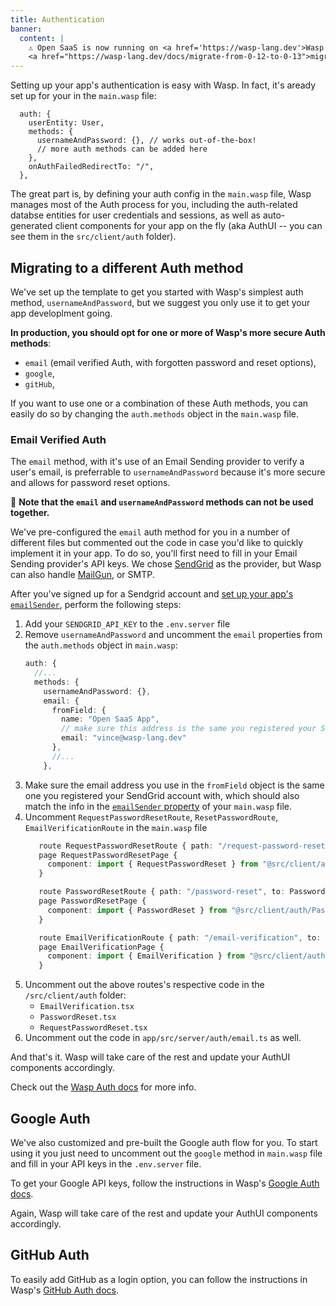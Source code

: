 ```yaml
---
title: Authentication
banner:
  content: |
    ⚠️ Open SaaS is now running on <a href='https://wasp-lang.dev'>Wasp v0.13</a>! If you're running an older version of Open SaaS, please follow the 
    <a href="https://wasp-lang.dev/docs/migrate-from-0-12-to-0-13">migration instructions here</a> ⚠️ 
---
```


Setting up your app's authentication is easy with Wasp. In fact, it's aready set up for your in the `main.wasp` file: 

```tsx title="main.wasp" " 
  auth: {
    userEntity: User,
    methods: {
      usernameAndPassword: {}, // works out-of-the-box!
      // more auth methods can be added here
    },
    onAuthFailedRedirectTo: "/",
  },
```

The great part is, by defining your auth config in the `main.wasp` file, Wasp manages most of the Auth process for you, including the auth-related databse entities for user credentials and sessions, as well as auto-generated client components for your app on the fly (aka AuthUI -- you can see them in the `src/client/auth` folder).

## Migrating to a different Auth method

We've set up the template to get you started with Wasp's simplest auth method, `usernameAndPassword`, but we suggest you only use it to get your app developlment going. 

**In production, you should opt for one or more of Wasp's more secure Auth methods**:
- `email` (email verified Auth, with forgotten password and reset options),
- `google`,
- `gitHub`, 

If you want to use one or a combination of these Auth methods, you can easily do so by changing the `auth.methods` object in the `main.wasp` file.

### Email Verified Auth

The `email` method, with it's use of an Email Sending provider to verify a user's email, is preferrable to `usernameAndPassword` because it's more secure and allows for password reset options. 

🚫 **Note that the `email` and `usernameAndPassword` methods can not be used together.** 

We've pre-configured the `email` auth method for you in a number of different files but commented out the code in case you'd like to quickly implement it in your app. To do so, you'll first need to fill in your Email Sending provider's API keys. We chose [SendGrid](https://sendgrid.com) as the provider, but Wasp can also handle [MailGun](https://mailgun.com), or SMTP. 

After you've signed up for a Sendgrid account and [set up your app's `emailSender`](/guides/email-sending/#integrate-your-email-sender), perform the following steps:

1. Add your `SENDGRID_API_KEY` to the `.env.server` file
2. Remove `usernameAndPassword` and uncomment the `email` properties from the `auth.methods` object in `main.wasp`:
    ```ts title="main.wasp" del={4} ins={5-11}
    auth: {
      //...
      methods: {
        usernameAndPassword: {}, 
        email: {
          fromField: {
            name: "Open SaaS App",
            // make sure this address is the same you registered your SendGrid account with!
            email: "vince@wasp-lang.dev" 
          },
          //...
        }, 

    ```
3. Make sure the email address you use in the `fromField` object is the same one you registered your SendGrid account with, which should also match the info in the [`emailSender` property](/guides/email-sending/#integrate-your-email-sender) of your `main.wasp` file. 
4. Uncomment `RequestPasswordResetRoute`, `ResetPasswordRoute`, `EmailVerificationRoute` in the `main.wasp` file
   ```ts title="main.wasp"
      route RequestPasswordResetRoute { path: "/request-password-reset", to: RequestPasswordResetPage }
      page RequestPasswordResetPage {
        component: import { RequestPasswordReset } from "@src/client/auth/RequestPasswordReset",
      }

      route PasswordResetRoute { path: "/password-reset", to: PasswordResetPage }
      page PasswordResetPage {
        component: import { PasswordReset } from "@src/client/auth/PasswordReset",
      }

      route EmailVerificationRoute { path: "/email-verification", to: EmailVerificationPage }
      page EmailVerificationPage {
        component: import { EmailVerification } from "@src/client/auth/EmailVerification",
      }
   ```
5. Uncomment out the above routes's respective code in the `/src/client/auth` folder:
    - `EmailVerification.tsx`
    - `PasswordReset.tsx` 
    - `RequestPasswordReset.tsx`
6. Uncomment out the code in `app/src/server/auth/email.ts` as well.

And that's it. Wasp will take care of the rest and update your AuthUI components accordingly.

Check out the  [Wasp Auth docs](https://wasp-lang.dev/docs/auth/overview) for more info.

## Google Auth

We've also customized and pre-built the Google auth flow for you. To start using it you just need to uncomment out the `google` method in `main.wasp` file and fill in your API keys in the `.env.server` file. 

To get your Google API keys, follow the instructions in Wasp's [Google Auth docs](https://wasp-lang.dev/docs/auth/social-auth/google#3-creating-a-google-oauth-app).

Again, Wasp will take care of the rest and update your AuthUI components accordingly.

## GitHub Auth

To easily add GitHub as a login option, you can follow the instructions in Wasp's [GitHub Auth docs](https://wasp-lang.dev/docs/auth/social-auth/github#3-creating-a-github-oauth-app).
